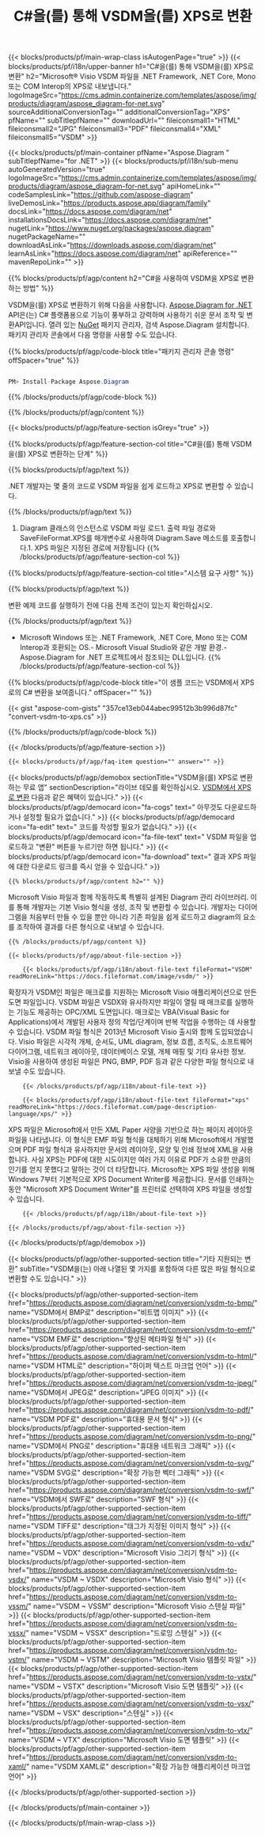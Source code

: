 ﻿---
title: C#을(를) 통해 VSDM을(를) XPS로 변환 
weight: 580
url: /ko/net/conversion/vsdm-to-xps/ 
description: VSDM에서 XPS C#로의 변환을 위한 샘플 코드입니다. VB.NET, Asp.NET 또는 .NET 기반 애플리케이션 내에서 배치 VSDM 파일을 XPS로 변환하는 API 예제 코드를 사용합니다.
---
{{< blocks/products/pf/main-wrap-class isAutogenPage="true" >}}
{{< blocks/products/pf/i18n/upper-banner h1="C#을(를) 통해 VSDM을(를) XPS로 변환" h2="Microsoft® Visio VSDM 파일을 .NET Framework, .NET Core, Mono 또는 COM Interop의 XPS로 내보냅니다." logoImageSrc="https://cms.admin.containerize.com/templates/aspose/img/products/diagram/aspose_diagram-for-net.svg" sourceAdditionalConversionTag="" additionalConversionTag="XPS" pfName="" subTitlepfName="" downloadUrl="" fileiconsmall1="HTML" fileiconsmall2="JPG" fileiconsmall3="PDF" fileiconsmall4="XML" fileiconsmall5="VSDM" >}}

{{< blocks/products/pf/main-container pfName="Aspose.Diagram " subTitlepfName="for .NET" >}}
{{< blocks/products/pf/i18n/sub-menu autoGeneratedVersion="true" logoImageSrc="https://cms.admin.containerize.com/templates/aspose/img/products/diagram/aspose_diagram-for-net.svg" apiHomeLink="" codeSamplesLink="https://github.com/aspose-diagram" liveDemosLink="https://products.aspose.app/diagram/family" docsLink="https://docs.aspose.com/diagram/net" installationsDocsLink="https://docs.aspose.com/diagram/net" nugetLink="https://www.nuget.org/packages/aspose.diagram" nugetPackageName="" downloadAsLink="https://downloads.aspose.com/diagram/net" learnAsLink="https://docs.aspose.com/diagram/net" apiReference="" mavenRepoLink="" >}}

{{% blocks/products/pf/agp/content h2="C#을 사용하여 VSDM을 XPS로 변환하는 방법" %}}

 VSDM을(를) XPS로 변환하기 위해 다음을 사용합니다.
 [Aspose.Diagram for .NET](https://products.aspose.com/diagram/net) 
 API은(는) C# 플랫폼용으로 기능이 풍부하고 강력하며 사용하기 쉬운 문서 조작 및 변환API입니다. 열려 있는
 [NuGet](https://www.nuget.org/packages/aspose.diagram) 
 패키지 관리자, 검색
 Aspose.Diagram 
 설치합니다. 패키지 관리자 콘솔에서 다음 명령을 사용할 수도 있습니다.

{{% blocks/products/pf/agp/code-block title="패키지 관리자 콘솔 명령" offSpacer="true" %}}

```cs

PM> Install-Package Aspose.Diagram


```

{{% /blocks/products/pf/agp/code-block %}}

{{% /blocks/products/pf/agp/content %}}

{{< blocks/products/pf/agp/feature-section isGrey="true" >}}

{{% blocks/products/pf/agp/feature-section-col title="C#을(를) 통해 VSDM을(를) XPS로 변환하는 단계" %}}

{{% blocks/products/pf/agp/text %}}

 .NET 개발자는 몇 줄의 코드로 VSDM 파일을 쉽게 로드하고 XPS로 변환할 수 있습니다.

{{% /blocks/products/pf/agp/text %}}

1. Diagram 클래스의 인스턴스로 VSDM 파일 로드1. 출력 파일 경로와 SaveFileFormat.XPS를 매개변수로 사용하여 Diagram.Save 메소드를 호출합니다.1. XPS 파일은 지정된 경로에 저장됩니다
{{% /blocks/products/pf/agp/feature-section-col %}}

{{% blocks/products/pf/agp/feature-section-col title="시스템 요구 사항" %}}

{{% blocks/products/pf/agp/text %}}

 변환 예제 코드를 실행하기 전에 다음 전제 조건이 있는지 확인하십시오.

{{% /blocks/products/pf/agp/text %}}

- Microsoft Windows 또는 .NET Framework, .NET Core, Mono 또는 COM Interop과 호환되는 OS.- Microsoft Visual Studio와 같은 개발 환경.- Aspose.Diagram for .NET 프로젝트에서 참조되는 DLL입니다.
{{% /blocks/products/pf/agp/feature-section-col %}}

{{% blocks/products/pf/agp/code-block title="이 샘플 코드는 VSDM에서 XPS로의 C# 변환을 보여줍니다." offSpacer="" %}}

{{< gist "aspose-com-gists" "357ce13eb044abec99512b3b996d87fc" "convert-vsdm-to-xps.cs" >}}

{{% /blocks/products/pf/agp/code-block %}}

{{< /blocks/products/pf/agp/feature-section >}}

    {{< blocks/products/pf/agp/faq-item question="" answer="" >}}
 

<!-- aboutfile Starts -->

{{< blocks/products/pf/agp/demobox sectionTitle="VSDM을(를) XPS로 변환하는 무료 앱" sectionDescription="라이브 데모를 확인하십시오. [VSDM에서 XPS로 변환](https://products.aspose.app/diagram/conversion/vsdm-to-xps) 다음과 같은 혜택이 있습니다." >}}
        {{< blocks/products/pf/agp/democard icon="fa-cogs" text=" 아무것도 다운로드하거나 설정할 필요가 없습니다." >}}
        {{< blocks/products/pf/agp/democard icon="fa-edit" text=" 코드를 작성할 필요가 없습니다." >}}
        {{< blocks/products/pf/agp/democard icon="fa-file-text" text=" VSDM 파일을 업로드하고 \"변환\" 버튼을 누르기만 하면 됩니다." >}}
        {{< blocks/products/pf/agp/democard icon="fa-download" text=" 결과 XPS 파일에 대한 다운로드 링크를 즉시 얻을 수 있습니다." >}}

    {{% blocks/products/pf/agp/content h2="" %}}

 Microsoft Visio 파일과 함께 작동하도록 특별히 설계된 Diagram 관리 라이브러리. 이를 통해 개발자는 기본 Visio 형식을 생성, 조작 및 변환할 수 있습니다. 개발자는 다이어그램을 처음부터 만들 수 있을 뿐만 아니라 기존 파일을 쉽게 로드하고 diagram의 요소를 조작하여 결과를 다른 형식으로 내보낼 수 있습니다.



    {{% /blocks/products/pf/agp/content %}}

    {{< blocks/products/pf/agp/about-file-section >}}

        {{< blocks/products/pf/agp/i18n/about-file-text fileFormat="VSDM" readMoreLink="https://docs.fileformat.com/image/vsdm/" >}}
확장자가 VSDM인 파일은 매크로를 지원하는 Microsoft Visio 애플리케이션으로 만든 도면 파일입니다. VSDM 파일은 VSDX와 유사하지만 파일이 열릴 때 매크로를 실행하는 기능도 제공하는 OPC/XML 도면입니다. 매크로는 VBA(Visual Basic for Applications)에서 개발된 사용자 정의 작업/단계이며 반복 작업을 수행하는 데 사용할 수 있습니다. VSDM 파일 형식은 2013년 Microsoft Visio 출시와 함께 도입되었습니다. Visio 파일은 시각적 개체, 순서도, UML diagram, 정보 흐름, 조직도, 소프트웨어 다이어그램, 네트워크 레이아웃, 데이터베이스 모델, 개체 매핑 및 기타 유사한 정보. Visio을 사용하여 생성된 파일은 PNG, BMP, PDF 등과 같은 다양한 파일 형식으로 내보낼 수도 있습니다.

        {{< /blocks/products/pf/agp/i18n/about-file-text >}}

        {{< blocks/products/pf/agp/i18n/about-file-text fileFormat="xps" readMoreLink="https://docs.fileformat.com/page-description-language/xps/" >}}
XPS 파일은 Microsoft에서 만든 XML Paper 사양을 기반으로 하는 페이지 레이아웃 파일을 나타냅니다. 이 형식은 EMF 파일 형식을 대체하기 위해 Microsoft에서 개발했으며 PDF 파일 형식과 유사하지만 문서의 레이아웃, 모양 및 인쇄 정보에 XML을 사용합니다. 사실 XPS는 PDF에 대한 시도이지만 여러 가지 이유로 PDF가 소유한 만큼의 인기를 얻지 못했다고 말하는 것이 더 타당합니다. Microsoft는 XPS 파일 생성을 위해 Windows 7부터 기본적으로 XPS Document Writer를 제공합니다. 문서를 인쇄하는 동안 "Microsoft XPS Document Writer"를 프린터로 선택하여 XPS 파일을 생성할 수 있습니다.

        {{< /blocks/products/pf/agp/i18n/about-file-text >}}

    {{< /blocks/products/pf/agp/about-file-section >}}

{{< /blocks/products/pf/agp/demobox >}}

<!-- aboutfile Ends -->

{{< blocks/products/pf/agp/other-supported-section title="기타 지원되는 변환" subTitle="VSDM을(는) 아래 나열된 몇 가지를 포함하여 다른 많은 파일 형식으로 변환할 수도 있습니다." >}}

{{< blocks/products/pf/agp/other-supported-section-item href="https://products.aspose.com/diagram/net/conversion/vsdm-to-bmp/" name="VSDM에서 BMP로" description="비트맵 이미지" >}}
{{< blocks/products/pf/agp/other-supported-section-item href="https://products.aspose.com/diagram/net/conversion/vsdm-to-emf/" name="VSDM EMF로" description="향상된 메타파일 형식" >}}
{{< blocks/products/pf/agp/other-supported-section-item href="https://products.aspose.com/diagram/net/conversion/vsdm-to-html/" name="VSDM HTML로" description="하이퍼 텍스트 마크업 언어" >}}
{{< blocks/products/pf/agp/other-supported-section-item href="https://products.aspose.com/diagram/net/conversion/vsdm-to-jpeg/" name="VSDM에서 JPEG로" description="JPEG 이미지" >}}
{{< blocks/products/pf/agp/other-supported-section-item href="https://products.aspose.com/diagram/net/conversion/vsdm-to-pdf/" name="VSDM PDF로" description="휴대용 문서 형식" >}}
{{< blocks/products/pf/agp/other-supported-section-item href="https://products.aspose.com/diagram/net/conversion/vsdm-to-png/" name="VSDM에서 PNG로" description="휴대용 네트워크 그래픽" >}}
{{< blocks/products/pf/agp/other-supported-section-item href="https://products.aspose.com/diagram/net/conversion/vsdm-to-svg/" name="VSDM SVG로" description="확장 가능한 벡터 그래픽" >}}
{{< blocks/products/pf/agp/other-supported-section-item href="https://products.aspose.com/diagram/net/conversion/vsdm-to-swf/" name="VSDM에서 SWF로" description="SWF 형식" >}}
{{< blocks/products/pf/agp/other-supported-section-item href="https://products.aspose.com/diagram/net/conversion/vsdm-to-tiff/" name="VSDM TIFF로" description="태그가 지정된 이미지 형식" >}}
{{< blocks/products/pf/agp/other-supported-section-item href="https://products.aspose.com/diagram/net/conversion/vsdm-to-vdx/" name="VSDM ~ VDX" description="Microsoft Visio 그리기 형식" >}}
{{< blocks/products/pf/agp/other-supported-section-item href="https://products.aspose.com/diagram/net/conversion/vsdm-to-vsdx/" name="VSDM ~ VSDX" description="Microsoft Visio 형식" >}}
{{< blocks/products/pf/agp/other-supported-section-item href="https://products.aspose.com/diagram/net/conversion/vsdm-to-vssm/" name="VSDM ~ VSSM" description="Microsoft Visio 스텐실 파일" >}}
{{< blocks/products/pf/agp/other-supported-section-item href="https://products.aspose.com/diagram/net/conversion/vsdm-to-vssx/" name="VSDM ~ VSSX" description="드로잉 스텐실" >}}
{{< blocks/products/pf/agp/other-supported-section-item href="https://products.aspose.com/diagram/net/conversion/vsdm-to-vstm/" name="VSDM ~ VSTM" description="Microsoft Visio 템플릿 파일" >}}
{{< blocks/products/pf/agp/other-supported-section-item href="https://products.aspose.com/diagram/net/conversion/vsdm-to-vstx/" name="VSDM ~ VSTX" description="Microsoft Visio 도면 템플릿" >}}
{{< blocks/products/pf/agp/other-supported-section-item href="https://products.aspose.com/diagram/net/conversion/vsdm-to-vsx/" name="VSDM ~ VSX" description="스텐실" >}}
{{< blocks/products/pf/agp/other-supported-section-item href="https://products.aspose.com/diagram/net/conversion/vsdm-to-vtx/" name="VSDM ~ VTX" description="Microsoft Visio 도면 템플릿" >}}
{{< blocks/products/pf/agp/other-supported-section-item href="https://products.aspose.com/diagram/net/conversion/vsdm-to-xaml/" name="VSDM XAML로" description="확장 가능한 애플리케이션 마크업 언어" >}}

{{< /blocks/products/pf/agp/other-supported-section >}}

{{< /blocks/products/pf/main-container >}}
    
{{< /blocks/products/pf/main-wrap-class >}}